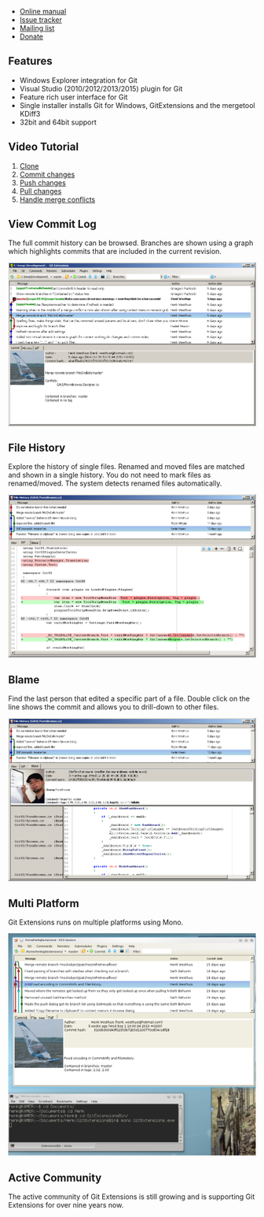   * [Online manual](https://git-extensions-documentation.readthedocs.org/en/latest/)
  * [Issue tracker](http://github.com/gitextensions/gitextensions/issues)
  * [Mailing list](http://groups.google.com/group/gitextensions)
  * <a href='https://www.paypal.com/cgi-bin/webscr?cmd=_donations&business=WAL2SSDV8ND54&lc=US&item_name=GitExtensions&no_note=1&no_shipping=1&currency_code=EUR&bn=PP-DonationsBF:btn_donateCC_LG.gif:NonHosted'>Donate</a>

## Features
  * Windows Explorer integration for Git
  * Visual Studio (2010/2012/2013/2015) plugin for Git
  * Feature rich user interface for Git
  * Single installer installs Git for Windows, GitExtensions and the mergetool KDiff3
  * 32bit and 64bit support

## Video Tutorial
  1. [Clone](http://www.youtube.com/watch?v=TlZXSkJGKF8)
  2. [Commit changes](http://www.youtube.com/watch?v=B8uvje6X7lo)
  3. [Push changes](http://www.youtube.com/watch?v=JByfXdbVAiE)
  4. [Pull changes](http://www.youtube.com/watch?v=9g8gXPsi5Ko)
  5. [Handle merge conflicts](http://www.youtube.com/watch?v=Kmc39RvuGM8)

## View Commit Log
The full commit history can be browsed. Branches are shown using a graph which highlights commits that are included in the current revision.

![Commit Log](images/commitlog205.png)

## File History
Explore the history of single files. Renamed and moved files are matched and shown in a single history. You do not need to mark files as renamed/moved. The system detects renamed files automatically.

![File History](images/FileHistory205.png)

## Blame
Find the last person that edited a specific part of a file. Double click on the line shows the commit and allows you to drill-down to other files.

![Blame](images/Blame205.png)

## Multi Platform
Git Extensions runs on multiple platforms using Mono.

![Ubuntu](images/GitExtensionsUbuntu205.png)

## Active Community
The active community of Git Extensions is still growing and is supporting Git Extensions for over nine years now.
